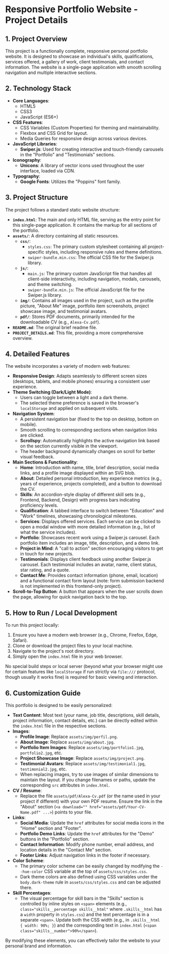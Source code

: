 # Responsive Portfolio Website - Project Details

## 1. Project Overview

This project is a functionally complete, responsive personal portfolio website. It is designed to showcase an individual's skills, qualifications, services offered, a gallery of work, client testimonials, and contact information. The website is a single-page application with smooth scrolling navigation and multiple interactive sections.

## 2. Technology Stack

*   **Core Languages**:
    *   HTML5
    *   CSS3
    *   JavaScript (ES6+)
*   **CSS Features**:
    *   CSS Variables (Custom Properties) for theming and maintainability.
    *   Flexbox and CSS Grid for layout.
    *   Media Queries for responsive design across various devices.
*   **JavaScript Libraries**:
    *   **Swiper.js**: Used for creating interactive and touch-friendly carousels in the "Portfolio" and "Testimonials" sections.
*   **Iconography**:
    *   **Unicons**: A library of vector icons used throughout the user interface, loaded via CDN.
*   **Typography**:
    *   **Google Fonts**: Utilizes the "Poppins" font family.

## 3. Project Structure

The project follows a standard static website structure:

*   **`index.html`**: The main and only HTML file, serving as the entry point for this single-page application. It contains the markup for all sections of the portfolio.
*   **`assets/`**: A directory containing all static resources.
    *   **`css/`**:
        *   `styles.css`: The primary custom stylesheet containing all project-specific styles, including responsive rules and theme definitions.
        *   `swiper-bundle.min.css`: The official CSS file for the Swiper.js library.
    *   **`js/`**:
        *   `main.js`: The primary custom JavaScript file that handles all client-side interactivity, including navigation, modals, carousels, and theme switching.
        *   `swiper-bundle.min.js`: The official JavaScript file for the Swiper.js library.
    *   **`img/`**: Contains all images used in the project, such as the profile picture, "About Me" image, portfolio item screenshots, project showcase image, and testimonial avatars.
    *   **`pdf/`**: Stores PDF documents, primarily intended for the downloadable CV (e.g., `Alexa-Cv.pdf`).
*   **`README.md`**: The original brief readme file.
*   **`PROJECT_DETAILS.md`**: This file, providing a more comprehensive overview.

## 4. Detailed Features

The website incorporates a variety of modern web features:

*   **Responsive Design**: Adapts seamlessly to different screen sizes (desktops, tablets, and mobile phones) ensuring a consistent user experience.
*   **Theme Switching (Dark/Light Mode)**:
    *   Users can toggle between a light and a dark theme.
    *   The selected theme preference is saved in the browser's `localStorage` and applied on subsequent visits.
*   **Navigation System**:
    *   A persistent navigation bar (fixed to the top on desktop, bottom on mobile).
    *   Smooth scrolling to corresponding sections when navigation links are clicked.
    *   **Scrollspy**: Automatically highlights the active navigation link based on the section currently visible in the viewport.
    *   The header background dynamically changes on scroll for better visual feedback.
*   **Main Sections & Functionality**:
    *   **Home**: Introduction with name, title, brief description, social media links, and a profile image displayed within an SVG blob.
    *   **About**: Detailed personal introduction, key experience metrics (e.g., years of experience, projects completed), and a button to download the CV.
    *   **Skills**: An accordion-style display of different skill sets (e.g., Frontend, Backend, Design) with progress bars indicating proficiency levels.
    *   **Qualification**: A tabbed interface to switch between "Education" and "Work" timelines, showcasing chronological milestones.
    *   **Services**: Displays offered services. Each service can be clicked to open a modal window with more detailed information (e.g., list of what the service includes).
    *   **Portfolio**: Showcases recent work using a Swiper.js carousel. Each portfolio item includes an image, title, description, and a demo link.
    *   **Project in Mind**: A "call to action" section encouraging visitors to get in touch for new projects.
    *   **Testimonials**: Displays client feedback using another Swiper.js carousel. Each testimonial includes an avatar, name, client status, star rating, and a quote.
    *   **Contact Me**: Provides contact information (phone, email, location) and a functional contact form layout (note: form submission backend is not implemented in this frontend-only project).
*   **Scroll-to-Top Button**: A button that appears when the user scrolls down the page, allowing for quick navigation back to the top.

## 5. How to Run / Local Development

To run this project locally:

1.  Ensure you have a modern web browser (e.g., Chrome, Firefox, Edge, Safari).
2.  Clone or download the project files to your local machine.
3.  Navigate to the project's root directory.
4.  Simply open the `index.html` file in your web browser.

No special build steps or local server (beyond what your browser might use for certain features like `localStorage` if run strictly via `file:///` protocol, though usually it works fine) is required for basic viewing and interaction.

## 6. Customization Guide

This portfolio is designed to be easily personalized:

*   **Text Content**: Most text (your name, job title, descriptions, skill details, project information, contact details, etc.) can be directly edited within the `index.html` file in the respective sections.
*   **Images**:
    *   **Profile Image**: Replace `assets/img/perfil.png`.
    *   **About Image**: Replace `assets/img/about.jpg`.
    *   **Portfolio Item Images**: Replace `assets/img/portfolio1.jpg`, `portfolio2.jpg`, etc.
    *   **Project Showcase Image**: Replace `assets/img/project.png`.
    *   **Testimonial Avatars**: Replace `assets/img/testimonial1.jpg`, `testimonial2.jpg`, etc.
    *   When replacing images, try to use images of similar dimensions to maintain the layout. If you change filenames or paths, update the corresponding `src` attributes in `index.html`.
*   **CV / Resume**:
    *   Replace the file `assets/pdf/Alexa-Cv.pdf` (or the name used in your project if different) with your own PDF resume. Ensure the link in the "About" section (`<a download="" href="assets/pdf/Your-CV-Name.pdf" ...>`) points to your file.
*   **Links**:
    *   **Social Media**: Update the `href` attributes for social media icons in the "Home" section and "Footer".
    *   **Portfolio Demo Links**: Update the `href` attributes for the "Demo" buttons in the "Portfolio" section.
    *   **Contact Information**: Modify phone number, email address, and location details in the "Contact Me" section.
    *   **Footer Links**: Adjust navigation links in the footer if necessary.
*   **Color Scheme**:
    *   The primary color scheme can be easily changed by modifying the `--hue-color` CSS variable at the top of `assets/css/styles.css`.
    *   Dark theme colors are also defined using CSS variables under the `body.dark-theme` rule in `assets/css/styles.css` and can be adjusted there.
*   **Skill Percentages**:
    *   The visual percentage for skill bars in the "Skills" section is controlled by inline styles on `<span>` elements (e.g., `class="skills__percentage skills__html"` where `.skills__html` has a `width` property in `styles.css`) and the text percentage is in a separate `<span>`. Update both the CSS width (e.g., in `.skills__html { width: 90%; }`) and the corresponding text in `index.html` (`<span class="skills__number">90%</span>`).

By modifying these elements, you can effectively tailor the website to your personal brand and information. 
